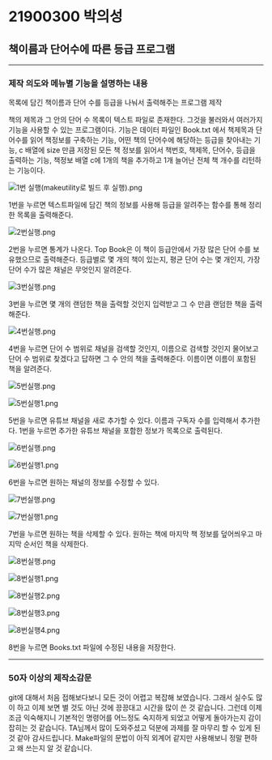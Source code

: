 # 21900300 박의성


## 책이름과 단어수에 따른 등급 프로그램


---- 

### 제작 의도와 메뉴별 기능을 설명하는 내용

목록에 담긴 책이름과 단어 수를 등급을 나눠서 출력해주는 프로그램 제작

책의 제목과 그 안의 단어 수 목록이 텍스트 파일로 존재한다. 그것을 불러와서 여러가지 기능을 사용할 수 있는 프로그램이다. 기능은 데이터 파일인 Book.txt 에서 책제목과 단어수를 읽어 책정보를 구축하는 기능, 어떤 책의 단어수에 해당하는 등급을 찾아내는 기능, c 배열에 size 만큼 저장된 모든 책 정보를 읽어서 책번호, 책제목, 단어수, 등급을 출력하는 기능, 책정보 배열 c에 1개의 책을 추가하고 1개 늘어난 전체 책 개수를 리턴하는 기능이다.

![1번 실행(makeutility로 빌드 후 실행).png](https://github.com/youipp/test/blob/b1/1%EB%B2%88%20%EC%8B%A4%ED%96%89(makeutility%EB%A1%9C%20%EB%B9%8C%EB%93%9C%20%ED%9B%84%20%EC%8B%A4%ED%96%89).png)

1번을 누르면 텍스트파일에 담긴 책의 정보를 사용해 등급을 알려주는 함수를 통해 정리한 목록을 출력해준다.

![2번실행.png](https://github.com/youipp/test/blob/b1/2%EB%B2%88%EC%8B%A4%ED%96%89.png)

2번을 누르면 통계가 나온다. Top Book은 이 책이 등급안에서 가장 많은 단어 수를 보유했으므로 출력해준다. 등급별로 몇 개의 책이 있는지, 평균 단어 수는 몇 개인지, 가장 단어 수가 많은 채널은 무엇인지 알려준다.

![3번실행.png](https://github.com/youipp/test/blob/b1/3%EB%B2%88%EC%8B%A4%ED%96%89.png)

3번을 누르면 몇 개의 랜덤한 책을 출력할 것인지 입력받고 그 수 만큼 랜덤한 책을 출력해준다. 

![4번실행.png](https://github.com/youipp/test/blob/b1/4%EB%B2%88%EC%8B%A4%ED%96%89.png)

4번을 누르면 단어 수 범위로 채널을 검색할 것인지, 이름으로 검색할 것인지 물어보고 단어 수 범위로 찾겠다고 답하면 그 수 안의 책을 출력해준다. 이름이면 이름이 포함된 책을 알려준다.

![5번실행.png](https://github.com/youipp/test/blob/b1/5%EB%B2%88%EC%8B%A4%ED%96%89.png)


![5번실행1.png](https://github.com/youipp/test/blob/b1/5%EB%B2%88%EC%8B%A4%ED%96%891.png)


5번을 누르면 유튜브 채널을 새로 추가할 수 있다. 이름과 구독자 수를 입력해서 추가한다.
1번을 누르면 추가한 유튜브 채널을 포함한 정보가 목록으로 출력된다.

![6번실행.png](https://github.com/youipp/test/blob/b1/6%EB%B2%88%EC%8B%A4%ED%96%89.png)

![6번실행1.png](https://github.com/youipp/test/blob/b1/6%EB%B2%88%EC%8B%A4%ED%96%891.png)

6번을 누르면 원하는 채널의 정보를 수정할 수 있다. 

![7번실행.png](https://github.com/youipp/test/blob/b1/7%EB%B2%88%EC%8B%A4%ED%96%89.png)

![7번실행1.png](https://github.com/youipp/test/blob/b1/7%EB%B2%88%EC%8B%A4%ED%96%891.png)

7번을 누르면 원하는 책을 삭제할 수 있다. 원하는 책에 마지막 책 정보를 덮어씌우고 마지막 순서인 책을 삭제한다.

![8번실행.png](https://github.com/youipp/test/blob/b1/8%EB%B2%88%EC%8B%A4%ED%96%89.png)

![8번실행1.png](https://github.com/youipp/test/blob/b1/8%EB%B2%88%EC%8B%A4%ED%96%891.png)

![8번실행2.png](https://github.com/youipp/test/blob/b1/8%EB%B2%88%EC%8B%A4%ED%96%892.png)

![8번실행3.png](https://github.com/youipp/test/blob/b1/8%EB%B2%88%EC%8B%A4%ED%96%893.png)

![8번실행4.png](https://github.com/youipp/test/blob/b1/8%EB%B2%88%EC%8B%A4%ED%96%894.png)

8번을 누르면 Books.txt 파일에 수정된 내용을 저장한다.

---

### 50자 이상의 제작소감문

git에 대해서 처음 접해보다보니 모든 것이 어렵고 복잡해 보였습니다. 그래서 실수도 많이 하고 이제 보면 별 것도 아닌 것에 끙끙대고 시간을 많이 쓴 것 같습니다. 그런데 이제 조금 익숙해지니 기본적인 명령어를 어느정도 숙지하게 되었고 어떻게 돌아가는지 감이 잡히는 것 같습니다. TA님께서 많이 도와주셨고 덕분에 과제를 잘 마무리 할 수 있게 된 것 같아 감사드립니다. Make파일의 문법이 아직 외계어 같지만 사용해보니 정말 편하고 왜 쓰는지 알 것 같습니다.